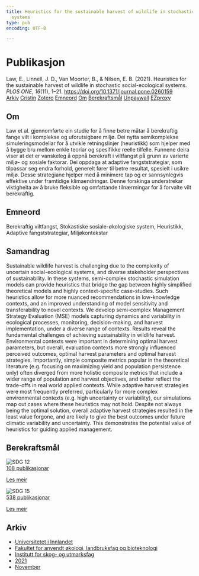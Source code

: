 ```yaml
---
title: Heuristics for the sustainable harvest of wildlife in stochastic social-ecological
  systems
type: pub
encoding: UTF-8

---
```

<h1>Publikasjon</h1>
<article id="csl-bib-container-M58SXEUG" class="csl-bib-container">
  <div class="csl-bib-body"> <div class="csl-entry">Law, E., Linnell, J. D., Van Moorter, B., &#38; Nilsen, E. B. (2021). Heuristics for the sustainable harvest of wildlife in stochastic social-ecological systems. <i>PLOS ONE</i>, <i>16</i>(11), 1–21. <a href="https://doi.org/10.1371/journal.pone.0260159">https://doi.org/10.1371/journal.pone.0260159</a></div> </div>
  <div class="csl-bib-buttons">
    <a href="#taxonomy-article-M58SXEUG" alt="archive" class="csl-bib-button">Arkiv</a>
    <a href="https://app.cristin.no/results/show.jsf?id=1958447" alt="Cristin" class="csl-bib-button">Cristin</a>
    <a href="http://zotero.org/groups/5881554/items/M58SXEUG" alt="Zotero" class="csl-bib-button">Zotero</a>
    <a href="#keywords-article-M58SXEUG" alt="keywords" class="csl-bib-button">Emneord</a>
    <a href="#about-article-M58SXEUG" alt="about_pub" class="csl-bib-button">Om</a>
    <a href="#sdg-article-M58SXEUG" alt="sdg" class="csl-bib-button">Berekraftsmål</a>
    <a href="https://journals.plos.org/plosone/article/file?id=10.1371/journal.pone.0260159&amp;type=printable" alt="Unpaywall" class="csl-bib-button">Unpaywall</a>
    <a href="https://journals.plos.org/plosone/article/file?id=10.1371/journal.pone.0260159&amp;type=printable" alt="EZproxy" class="csl-bib-button">EZproxy</a>
  </div>
  <div id="csl-bib-meta-container-M58SXEUG"></div>
</article>
<div id="csl-bib-meta-M58SXEUG" class="csl-bib-meta">
  <article id="about-article-M58SXEUG" class="about_pub-article">
    <h1>Om</h1>
    Law et al. gjennomførte ein studie for å finne betre måtar å berekraftig fange vilt i komplekse og uforutsigbare miljø. Dei nytta semikomplekse simuleringsmodellar for å utvikle retningslinjer (heuristikk) som hjelper med å bygge bru mellom enkle teoriar og spesifikke reelle tilfelle. Funnene deira viser at det er vanskeleg å oppnå berekraft i viltfangst på grunn av varierte miljø- og sosiale faktorar. Dei oppdaga at adaptive fangststrategiar, som tilpassar seg endra forhold, generelt fører til betre resultat, spesielt i usikre miljø. Desse strategiane hjelper med å minimere tap og er sannsynlegvis effektive under framtidige klimaendringar. Denne forskinga understrekar viktigheita av å bruke fleksible og omfattande tilnærmingar for å forvalte vilt berekraftig.
  </article>
  <article id="keywords-article-M58SXEUG" class="keywords-article">
    <h1>Emneord</h1>
    Berekraftig viltfangst, Stokastiske sosiale-økologiske system, Heuristikk, Adaptive fangststrategiar, Miljøkontekstar
  </article>
  <article id="abstract-article-M58SXEUG" class="abstract-article">
    <h1>Samandrag</h1>
    Sustainable wildlife harvest is challenging due to the complexity of uncertain social-ecological systems, and diverse stakeholder perspectives of sustainability. In these systems, semi-complex stochastic simulation models can provide heuristics that bridge the gap between highly simplified theoretical models and highly context-specific case-studies. Such heuristics allow for more nuanced recommendations in low-knowledge contexts, and an improved understanding of model sensitivity and transferability to novel contexts. We develop semi-complex Management Strategy Evaluation (MSE) models capturing dynamics and variability in ecological processes, monitoring, decision-making, and harvest implementation, under a diverse range of contexts. Results reveal the fundamental challenges of achieving sustainability in wildlife harvest. Environmental contexts were important in determining optimal harvest parameters, but overall, evaluation contexts more strongly influenced perceived outcomes, optimal harvest parameters and optimal harvest strategies. Importantly, simple composite metrics popular in the theoretical literature (e.g. focusing on maximizing yield and population persistence only) often diverged from more holistic composite metrics that include a wider range of population and harvest objectives, and better reflect the trade-offs in real world applied contexts. While adaptive harvest strategies were most frequently preferred, particularly for more complex environmental contexts (e.g. high uncertainty or variability), our simulations map out cases where these heuristics may not hold. Despite not always being the optimal solution, overall adaptive harvest strategies resulted in the least value forgone, and are likely to give the best outcomes under future climatic variability and uncertainty. This demonstrates the potential value of heuristics for guiding applied management.
  </article>
  <article id="sdg-article-M58SXEUG" class="sdg-article">
    <h1>Berekraftsmål</h1>
    <div class="sdg-container"><div id="sdg12" class="sdg">
        <img src="{{< params subfolder >}}images/sdg/sdg12_nn.png" class="image" alt="SDG 12">
        <div class="sdg-overlay">
          <a href="{{< params subfolder >}}nn/archive/?sdg=12#archive" class="sdg-publication-count"><span>108</span> publikasjonar</a>
          <p><a href="https://fn.no/om-fn/fns-baerekraftsmaal/ansvarlig-forbruk-og-produksjon?lang=nno-NO" class="sdg-read-more">Les meir</a></p>
        </div>
      </div> <div id="sdg15" class="sdg">
        <img src="{{< params subfolder >}}images/sdg/sdg15_nn.png" class="image" alt="SDG 15">
        <div class="sdg-overlay">
          <a href="{{< params subfolder >}}nn/archive/?sdg=15#archive" class="sdg-publication-count"><span>538</span> publikasjonar</a>
          <p><a href="https://fn.no/om-fn/fns-baerekraftsmaal/livet-paa-land?lang=nno-NO" class="sdg-read-more">Les meir</a></p>
        </div>
      </div></div>
  </article>
  <article id="taxonomy-article-M58SXEUG" class="taxonomy-article">
    <h1>Arkiv</h1>
    <ul>
      <li><a href="{{< params subfolder >}}nn/archive/?key=3DCRN523">Universitetet i Innlandet</a></li>
      <li><a href="{{< params subfolder >}}nn/archive/?key=T77LXH6D">Fakultet for anvendt økologi, landbruksfag og bioteknologi</a></li>
      <li><a href="{{< params subfolder >}}nn/archive/?key=7TRARPE3">Institutt for skog- og utmarksfag</a></li>
      <li><a href="{{< params subfolder >}}nn/archive/?key=5LT6Q2XL">2021</a></li>
      <li><a href="{{< params subfolder >}}nn/archive/?key=XJI2FSP6">November</a></li>
    </ul>
  </article>
</div>
